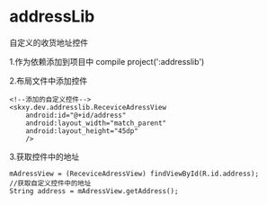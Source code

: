 # addressLib
自定义的收货地址控件

1.作为依赖添加到项目中
    compile project(':addresslib')

2.布局文件中添加控件

    <!--添加的自定义控件-->
    <skxy.dev.addresslib.ReceviceAdressView
        android:id="@+id/address"
        android:layout_width="match_parent"
        android:layout_height="45dp"
        />

3.获取控件中的地址

    mAdressView = (ReceviceAdressView) findViewById(R.id.address);
    //获取自定义控件中的地址
    String address = mAdressView.getAddress();
    
